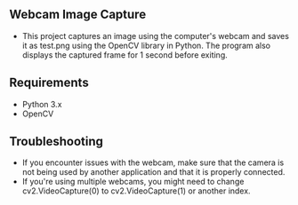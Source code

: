 ## Webcam Image Capture
- This project captures an image using the computer's webcam and saves it as test.png using the OpenCV library in Python. The program also displays the captured frame for 1 second before exiting.
## Requirements
- Python 3.x
- OpenCV
## Troubleshooting
- If you encounter issues with the webcam, make sure that the camera is not being used by another application and that it is properly connected.
- If you're using multiple webcams, you might need to change cv2.VideoCapture(0) to cv2.VideoCapture(1) or another index.